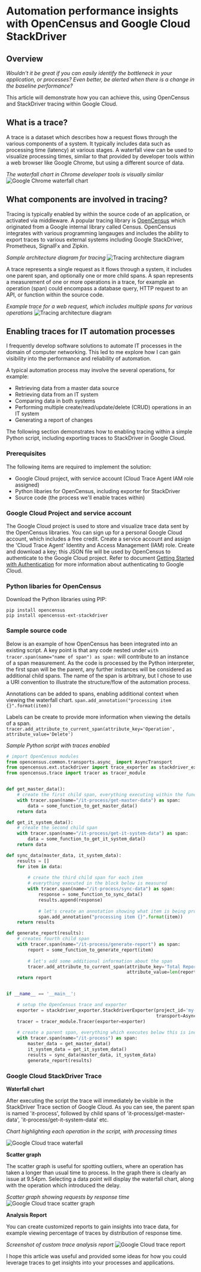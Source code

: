 # Automation performance insights with OpenCensus and Google Cloud StackDriver

## Overview
*Wouldn't it be great if you can easily identify the bottleneck in your application, or processes?  Even better, be alerted when there is a change in the baseline performance?* 

This article will demonstrate how you can achieve this, using OpenCensus and StackDriver tracing within Google Cloud.

## What is a trace?

A trace is a dataset which describes how a request flows through the various components of a system.  It typically includes data such as processing time (latency) at various stages.  A waterfall view can be used to visualize processing times,  similar to that provided by developer tools within a web browser like Google Chrome, but using a different source of data.

_The waterfall chart in Chrome developer tools is visually similar_
![Google Chrome waterfall chart](https://github.com/pmoorey/articles/blob/master/img/tracing/chrome-waterfall.png)

## What components are involved in tracing?

Tracing is typically enabled by within the source code of an application, or activated via middleware.  A popular tracing library is <a href="http://opencensus.io">OpenCensus</a> which originated from a Google internal library called Census.  OpenCensus integrates with various programming langauges and includes the ability to export traces to various external systems including Google StackDriver, Prometheus, SignalFx and Zipkin. 

_Sample architecture diagram for tracing_ 
![Tracing architecture diagram](https://github.com/pmoorey/articles/blob/master/img/tracing/trace-architecture.png)

A trace represents a single request as it flows through a system, it includes one parent span, and optionally one or more child spans.  A span represents a measurement of one or more operations in a trace, for example an operation (span) could encompass a database query, HTTP request to an API, or function within the source code.

_Example trace for a web request, which includes multiple spans for various operations_ 
![Tracing architecture diagram](https://github.com/pmoorey/articles/blob/master/img/tracing/trace-example.png)

## Enabling traces for IT automation processes

I frequently develop software solutions to automate IT processes in the domain of computer networking.  This led to me explore how I can gain visibility into the performance and reliability of automation.

A typical automation process may involve the several operations, for example:
- Retrieving data from a master data source
- Retrieving data from an IT system
- Comparing data in both systems
- Performing multiple create/read/update/delete (CRUD) operations in an IT system
- Generating a report of changes

The following section demonstrates how to enabling tracing within a simple Python script, including exporting traces to StackDriver in Google Cloud.

### Prerequisites
The following items are required to implement the solution:
- Google Cloud project, with service account (Cloud Trace Agent IAM role assigned)
- Python libaries for OpenCensus, including exporter for StackDriver
- Source code (the process we'll enable traces within)

### Google Cloud Project and service account
The Google Cloud project is used to store and visualize trace data sent by the OpenCensus libraries. You can sign up for a personal Google Cloud account, which includes a free credit.  Create a service account and assign the 'Cloud Trace Agent' Identity and Access Management (IAM) role.  Create and download a key; this JSON file will be used by OpenCensus to authenticate to the Google Cloud project.  Refer to document <a href="https://cloud.google.com/docs/authentication/getting-started">Getting Started with Authentication</a> for more information about authenticating to Google Cloud.

### Python libaries for OpenCensus

Download the Python libraries using PIP:
```
pip install opencensus
pip install opencensus-ext-stackdriver
```

### Sample source code

Below is an example of how OpenCensus has been integrated into an existing script.  A key point is that any code nested under ```with tracer.span(name="name of span") as span:``` will contribute to an instance of a span measurement.  As the code is processed by the Python interpreter, the first span will be the parent, any further instances will be considered as additional child spans.  The name of the span is arbitrary, but I chose to use a URI convention to illustrate the structure/flow of the automation process.

Annotations can be added to spans, enabling additional context when viewing the waterfall chart.
```span.add_annotation("processing item {}".format(item))```

Labels can be create to provide more information when viewing the details of a span.
```tracer.add_attribute_to_current_span(attribute_key='Operation', attribute_value='Delete')```

_Sample Python script with traces enabled_

```python
# import OpenCensus modules
from opencensus.common.transports.async_ import AsyncTransport
from opencensus.ext.stackdriver import trace_exporter as stackdriver_exporter
from opencensus.trace import tracer as tracer_module


def get_master_data():
    # create the first child span, everything executing within the function is measured
    with tracer.span(name="/it-process/get-master-data") as span:
        data = some_function_to_get_master_data()
    return data

def get_it_system_data():
    # create the second child span
    with tracer.span(name="/it-process/get-it-system-data") as span:
        data = some_function_to_get_it_system_data()
    return data

def sync_data(master_data, it_system_data):
    results = []
    for item in data:
    
        # create the third child span for each item
        # everything executed in the block below is measured
        with tracer.span(name="/it-process/sync-data") as span:
            response = some_function_to_sync_data()
            results.append(response)
           
            # let's create an annotation showing what item is being processed
            span.add_annotation("processing item {}".format(item))
    return results

def generate_report(results):
    # creates fourth child span
    with tracer.span(name="/it-process/generate-report") as span:
        report = some_function_to_generate_report(item)
        
        # let's add some additional information about the span
        tracer.add_attribute_to_current_span(attribute_key='Total Report Items',
                                             attribute_value=len(report))
    return report


if __name__ == '__main__':

    # setup the OpenCensus trace and exporter
    exporter = stackdriver_exporter.StackdriverExporter(project_id='my-google-project-id',
                                                        transport=AsyncTransport)
    tracer = tracer_module.Tracer(exporter=exporter)
    
    # create a parent span, everything which executes below this is included in the span 
    with tracer.span(name="/it-process") as span:
        master_data = get_master_data()
        it_system_data = get_it_system_data()
        results = sync_data(master_data, it_system_data)
        generate_report(results)
```

### Google Cloud StackDriver Trace

**Waterfall chart**

After executing the script the trace will immediately be visible in the StackDriver Trace section of Google Cloud.  As you can see, the parent span is named 'it-process', followed by child spans of 'it-process/get-master-data', 'it-process/get-it-system-data' etc.  

_Chart highlighting each operation in the script, with processing times_

![Google Cloud trace waterfall](https://github.com/pmoorey/articles/blob/master/img/tracing/trace-waterfall.png)

**Scatter graph**

The scatter graph is useful for spotting outliers, where an operation has taken a longer than usual time to process.  In the graph there is clearly an issue at 9.54pm.  Selecting a data point will display the waterfall chart, along with the operation which introduced the delay.

_Scatter graph showing requests by response time_
![Google Cloud trace scatter graph](https://github.com/pmoorey/articles/blob/master/img/tracing/trace-scatter-graph.png)

**Analysis Report**

You can create customized reports to gain insights into trace data, for example viewing percentage of traces by distribution of response time.

_Screenshot of custom trace analysis report_
![Google Cloud trace report](https://github.com/pmoorey/articles/blob/master/img/tracing/trace-report.png)

I hope this article was useful and provided some ideas for how you could leverage traces to get insights into your processes and applications.
